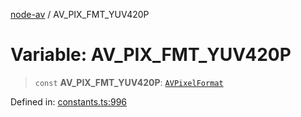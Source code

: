 [node-av](../globals.md) / AV\_PIX\_FMT\_YUV420P

# Variable: AV\_PIX\_FMT\_YUV420P

> `const` **AV\_PIX\_FMT\_YUV420P**: [`AVPixelFormat`](../type-aliases/AVPixelFormat.md)

Defined in: [constants.ts:996](https://github.com/seydx/av/blob/f8631fc881b394300b1479f511d55cf1c370a87f/src/constants/constants.ts#L996)

